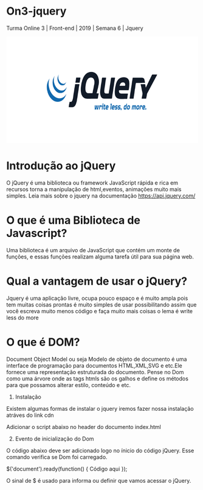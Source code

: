 # On3-jquery
Turma Online 3 | Front-end | 2019 | Semana 6 | Jquery

![Logo-jquery](https://github.com/reprograma/On3-jquery/blob/master/jquery-logo-white.png)

# Introdução ao jQuery

O jQuery é uma biblioteca ou framework JavaScript rápida e rica em recursos torna a manipulação de html,eventos, animações muito mais simples.
Leia mais sobre o jquery na documentação https://api.jquery.com/

# O que é uma Biblioteca de Javascript?

Uma biblioteca é um arquivo de JavaScript que contém um monte de funções, e essas funções realizam alguma tarefa útil para sua página web.

# Qual a vantagem de usar o jQuery?

Jquery é uma aplicação livre, ocupa pouco espaço e é muito ampla pois tem muitas coisas prontas é muito simples de usar possibilitando assim que você escreva muito menos código e faça muito mais coisas o lema é write less do more

# O que é DOM?

Document Object Model ou seja Modelo de objeto de documento é uma interface de programação para documentos HTML,XML,SVG e etc.Ele fornece uma representação estruturada do documento.
Pense no Dom como uma árvore onde as tags htmls são os galhos e define os métodos para que possamos alterar estilo, conteúdo e etc.

1. Instalação

Existem algumas formas de instalar o jquery iremos fazer nossa instalação atráves do link cdn

Adicionar o script abaixo no header do documento index.html

<script src="https://ajax.googleapis.com/ajax/libs/jquery/3.4.1/jquery.min.js"></script>


2. Evento de inicialização do Dom

O código abaixo deve ser adicionado logo no ínicio do código jQuery. Esse comando verifica se Dom foi carregado.

$('document').ready(function() {
    Código aqui
});

O sinal de $ é usado para informa ou definir que vamos acessar o jQuery.
